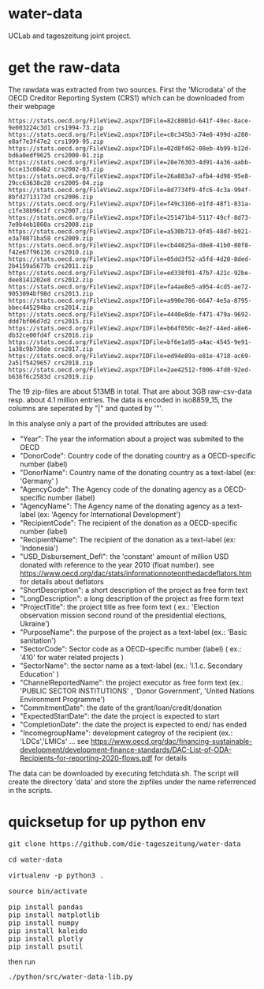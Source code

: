 # water-data
UCLab and tageszeitung joint project.
# get the raw-data

The rawdata was extracted from two sources. First the 'Microdata' of the OECD Creditor Reporting System (CRS1) which can be downloaded from their webpage

    https://stats.oecd.org/FileView2.aspx?IDFile=82c8801d-641f-49ec-8ace-9e003224c3d1 crs1994-73.zip
    https://stats.oecd.org/FileView2.aspx?IDFile=c0c345b3-74e8-499d-a280-e8af7e3f47e2 crs1999-95.zip
    https://stats.oecd.org/FileView2.aspx?IDFile=02d8f462-08eb-4b99-b12d-bd6a0edf9625 crs2000-01.zip
    https://stats.oecd.org/FileView2.aspx?IDFile=28e76303-4d91-4a36-aabb-6cce13c084b2 crs2002-03.zip
    https://stats.oecd.org/FileView2.aspx?IDFile=26a883a7-afb4-4d98-95e8-29cc63638c28 crs2005-04.zip
    https://stats.oecd.org/FileView2.aspx?IDFile=8d7734f9-4fc6-4c3a-994f-8bfd2713173d crs2006.zip
    https://stats.oecd.org/FileView2.aspx?IDFile=f49c3166-e1fd-48f1-831a-c1fe38b96c1f crs2007.zip
    https://stats.oecd.org/FileView2.aspx?IDFile=251471b4-5117-49cf-8d73-7e9b4eb1860a crs2008.zip
    https://stats.oecd.org/FileView2.aspx?IDFile=a530b713-0f45-48d7-b921-e3a70871ba58 crs2009.zip
    https://stats.oecd.org/FileView2.aspx?IDFile=cb44825a-d8e8-41b0-80f8-f42e67f96136 crs2010.zip
    https://stats.oecd.org/FileView2.aspx?IDFile=05dd3f52-a5fd-4d20-8ded-2b4159a5677b crs2011.zip
    https://stats.oecd.org/FileView2.aspx?IDFile=ed338f01-47b7-421c-92be-dee8141202e8 crs2012.zip
    https://stats.oecd.org/FileView2.aspx?IDFile=fa4ae8e5-a954-4cd5-ae72-9053094bf98d crs2013.zip
    https://stats.oecd.org/FileView2.aspx?IDFile=a990e786-6647-4e5a-8795-bbec445294ba crs2014.zip
    https://stats.oecd.org/FileView2.aspx?IDFile=4440e8de-f471-479a-9692-ddd7bf06d7d2 crs2015.zip
    https://stats.oecd.org/FileView2.aspx?IDFile=b64f050c-4e2f-44ed-a8e6-db32ce00fd4f crs2016.zip
    https://stats.oecd.org/FileView2.aspx?IDFile=bf6e1a95-a4ac-4545-9e91-1a38c9b738de crs2017.zip
    https://stats.oecd.org/FileView2.aspx?IDFile=ed94e89a-e81e-4718-ac69-2a51f5429657 crs2018.zip
    https://stats.oecd.org/FileView2.aspx?IDFile=2ae42512-f006-4fd0-92ed-b636f6c2583d crs2019.zip

The 19 zip-files are about 513MB in total. That are about 3GB raw-csv-data resp. about 4.1 million entries. The data is encoded in iso8859_15, the columns are seperated by "|" and quoted by '"'.

In this analyse only a part of the provided attributes are used:

* "Year": The year the information about a project was submited to the OECD
* "DonorCode": Country code of the donating country as a OECD-specific number (label)
* "DonorName": Country name of the donating country as a text-label (ex: 'Germany' )
* "AgencyCode": The Agency code of the donating agency as a OECD-specific number (label)
* "AgencyName": The Agency name of the donating agency as a text-label (ex: 'Agency for International Development')
* "RecipientCode": The recipient of the donation as a OECD-specific number (label)
* "RecipientName": The recipient of the donation as a text-label (ex: 'Indonesia')
* "USD_Disbursement_Defl": the 'constant' amount of million USD donated with reference to the year 2010 (float number). see https://www.oecd.org/dac/stats/informationnoteonthedacdeflators.htm for details about deflators
* "ShortDescription": a short description of the project as free form text
* "LongDescription": a long description of the project as free form text
* "ProjectTitle": the project title as free form text ( ex.: 'Election observation mission second round of the presidential elections, Ukraine')
* "PurposeName": the purpose of the project as a text-label (ex.: 'Basic sanitation')
* "SectorCode": Sector code as a OECD-specific number (label) ( ex.: '410' for water related projects )
* "SectorName": the sector name as a text-label (ex.: 'I.1.c. Secondary Education' )
* "ChannelReportedName": the project executor as free form text (ex.: 'PUBLIC SECTOR INSTITUTIONS' , 'Donor Government', 'United Nations Environment Programme')
* "CommitmentDate": the date of the grant/loan/credit/donation
* "ExpectedStartDate": the date the project is expected to start
* "CompletionDate": the date the project is expected to end/ has ended
* "IncomegroupName": development categroy of the recipient (ex.: 'LDCs','LMICs' ... see  https://www.oecd.org/dac/financing-sustainable-development/development-finance-standards/DAC-List-of-ODA-Recipients-for-reporting-2020-flows.pdf for details

The data can be downloaded by executing fetchdata.sh. The script will create the directory 'data' and store the zipfiles under the name referrenced in the scripts.

# quicksetup for up python env

<pre>
git clone https://github.com/die-tageszeitung/water-data

cd water-data

virtualenv -p python3 .

source bin/activate

pip install pandas
pip install matplotlib
pip install numpy
pip install kaleido
pip install plotly
pip install psutil
</pre>

then run

<pre>
./python/src/water-data-lib.py
</pre>
